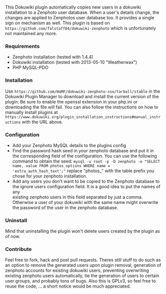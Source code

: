 This Dokuwiki plugin automatically copies new users in a dokuwiki installation to a Zenphoto user database. When a user's details change, the changes are applied to Zenphotos user database too. It provides a single sign on mechanism as well. This plugin is based on `https://github.com/falstaff84/dokuwiki-zenphoto` which is unfortunately not maintained any more.

### Requirements

  * Zenphoto installation (tested with 1.4.4)
  * Dokuwiki installation (tested with 2013-05-10 "Weatherwax")
  * PHP MySQL-PDO


### Installation

Use `https://github.com/HaMF/dokuwiki-zenphoto-sso/tarball/stable` in the Dokuwiki Plugin Manager to download and install the current version of the plugin. Be sure to enable the openssl extension in your php.ini or downloading the file will fail. You can also follow the instructions on how to manually install plugins at `https://www.dokuwiki.org/plugin_installation_instructions#manual_instructions` with the URL above.


### Configuration

  * Add your Zenphoto MySQL details to the plugins config
  * Find the password hash seed in your zenphoto database and put it in the corresponding field of the configuration. You can use the following command to obtain the seed:
        `mysql -u root -p -D zenphoto -e "SELECT name, value FROM photos_options WHERE name = 'extra_auth_hash_text';"`
    replace "photos_" with the table prefix you chose for your zenphoto installation.
  * Add any users you don't want to be copied to the Zenphoto database to the ignore users configuration field. It is a good idea to put the names of any    
    existing zenphoto users in this field separated by just a comma. Otherwise a user of your dokuwiki with the same name might overwrite the password of the user in the zenphoto database.


### Uninstall

Mind that uninstalling the plugin won't delete users created by the plugin as of now.


### Contribute

Feel free to fork, hack and post pull requests. Theres still stuff to do such as an option to remove the generated users upon plugin removal, generation of zenphoto accounts for existing dokuwiki users, preventing overwriting existing zenphoto users automatically, tie the generation of users to certain user groups, and probably tons of bugs. Also this is GPLv3, so feel free to reuse the code, ... a short notice would be much appreciated.